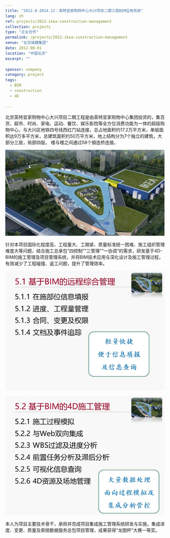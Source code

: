 ```yaml
---
title: "2012.8-2014.12：英特宜家购物中心大兴项目二期工程BIM应用系统"
lang: zh
ref: projects/2012-ikea-construction-management
collection: projects
type: "企业合作"
permalink: /projects/2012-ikea-construction-management
venue: "北京城建集团"
date: 2012-08-01
location: "中国北京"
excerpt: ""

sponsor: company
category: project
tags: 
  - BIM
  - construction
  - 4D

---
```


北京英特宜家购物中心大兴项目二期工程是由英特宜家购物中心集团投资的，集百货、超市、时尚、家电、运动、餐饮、娱乐影院等全方位消费功能为一体的超级购物中心，与大兴区地铁四号线西红门站连接，总占地面积约17.2万平方米，单层面积达9万多平方米，总建筑面积约50万平方米，地上结构分为7个独立的建筑，大部分三层，局部四层。 楼与楼之间通过58个钢连桥连接。

![项目效果图](/images/2012-ikea-project-1.jpg)

针对本项目国际化程度高、工程量大、工期紧、质量标准统一困难、施工组织管理难度大等问题，结合施工总承包“四控制”“三管理”“一协调”的需求，研发基于4D-BIM的施工管理及项目管理系统，并将BIM技术应用与深化设计及施工管理过程，有效减少了工程碰撞、返工问题，提升了管理效率。

![网页端](/images/2012-ikea-project-2.jpg)

![桌面端](/images/2012-ikea-project-3.jpg)

本人为项目主要技术骨干，承担并完成项目集成施工管理系统研发与实施，集成进度、变更、质量及索赔数据服务总包项目管理，成果获得“龙图杯”大赛一等奖。